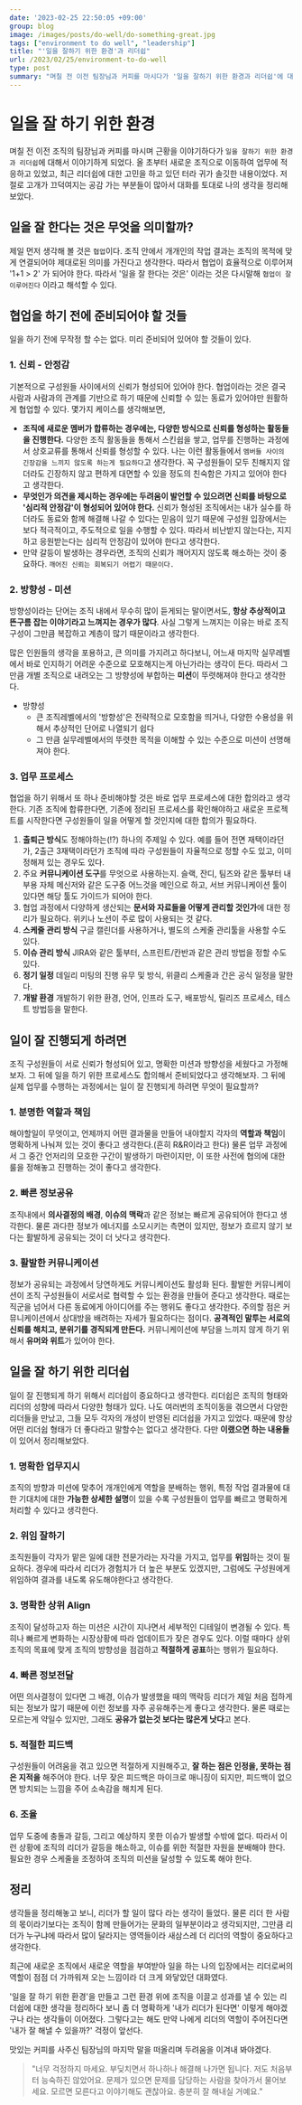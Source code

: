 ```yaml
---
date: '2023-02-25 22:50:05 +09:00'
group: blog
image: /images/posts/do-well/do-something-great.jpg
tags: ["environment to do well", "leadership"]
title: "'일을 잘하기 위한 환경'과 리더쉽"
url: /2023/02/25/environment-to-do-well
type: post
summary: "며칠 전 이전 팀장님과 커피를 마시다가 '일을 잘하기 위한 환경과 리더쉽'에 대해서 이야기할 기회가 있었다. 최근에 조직을 이동해서 새로운 환경에 적응하고 있던 터라 더 관심이 가는 주제였다. 대화에서 나누었던 내용이 공감가는 부분이 많아서 글로 정리해보았다."
---
```


# 일을 잘 하기 위한 환경

며칠 전 이전 조직의 팀장님과 커피를 마시며 근황을 이야기하다가 `일을 잘하기 위한 환경과 리더쉽`에 대해서 이야기하게 되었다.
올 초부터 새로운 조직으로 이동하여 업무에 적응하고 있었고, 최근 리더쉽에 대한 고민을 하고 있던 터라 귀가 솔깃한 내용이었다.
저절로 고개가 끄덕여지는 공감 가는 부분들이 많아서 대화를 토대로 나의 생각을 정리해보았다.    

## 일을 잘 한다는 것은 무엇을 의미할까?

제일 먼저 생각해 볼 것은 `협업`이다. 조직 안에서 개개인의 작업 결과는 조직의 목적에 맞게 연결되어야 제대로된 의미를 가진다고 생각한다. 따라서 협업이 효율적으로 이루어져 '1+1 > 2' 가 되어야 한다.
따라서 '일을 잘 한다는 것은' 이라는 것은 다시말해 `협업이 잘 이루어진다` 이라고 해석할 수 있다. 

## 협업을 하기 전에 준비되어야 할 것들

일을 하기 전에 무작정 할 수는 없다. 미리 준비되어 있어야 할 것들이 있다.

### 1. 신뢰 - 안정감

기본적으로 구성원들 사이에서의 신뢰가 형성되어 있어야 한다. 협업이라는 것은 결국 사람과 사람과의 관계를 기반으로 하기 때문에 신뢰할 수 있는 동료가 있어야만 원활하게 협업할 수 있다. 몇가지 케이스를 생각해보면, 
- **조직에 새로운 멤버가 합류하는 경우에는, 다양한 방식으로 신뢰를 형성하는 활동들을 진행한다.** 다양한 조직 활동들을 통해서 스킨쉽을 쌓고, 업무를 진행하는 과정에서 상호교류를 통해서 신뢰를 형성할 수 있다. 
  나는 이런 활동들에서 `멤버들 사이의 긴장감을 느끼지 않도록 하는게 필요하다`고 생각한다. 꼭 구성원들이 모두 친해지지 않더라도 긴장하지 않고 편하게 대면할 수 있을 정도의 친숙함은 가지고 있어야 한다고 생각한다.
- **무엇인가 의견을 제시하는 경우에는 두려움이 발언할 수 있으려면 신뢰를 바탕으로 '심리적 안정감'이 형성되어 있어야 한다.** 신뢰가 형성된 조직에서는 내가 실수를 하더라도 동료와 함께 해결해 나갈 수 있다는 믿음이 있기 때문에
구성원 입장에서는 보다 적극적이고, 주도적으로 일을 수행할 수 있다. 따라서 비난받지 않는다는, 지지하고 응원받는다는 심리적 안정감이 있어야 한다고 생각한다.
- 만약 갈등이 발생하는 경우라면, 조직의 신뢰가 깨어지지 않도록 해소하는 것이 중요하다. `깨어진 신뢰는 회복되기 어렵기 때문이다.` 

### 2. 방향성 - 미션

방향성이라는 단어는 조직 내에서 무수히 많이 듣게되는 말이면서도, **항상 추상적이고 뜬구름 잡는 이야기라고 느껴지는 경우가 많다**. 사실 그렇게 느껴지는 이유는 바로 조직 구성이 그만큼 복잡하고 계층이 많기 때문이라고 생각한다.

많은 인원들의 생각을 포용하고, 큰 의미를 가지려고 하다보니, 어느새 마지막 실무레벨에서 바로 인지하기 어려운 수준으로 모호해지는게 아닌가라는 생각이 든다. 따라서 그만큼 개별 조직으로 내려오는 그 방향성에 부합하는 **미션**이 뚜렷해져야 한다고 생각한다.

* 방향성 
  - 큰 조직레벨에서의 '방향성'은 전략적으로 모호함을 띄거나, 다양한 수용성을 위해서 추상적인 단어로 나열되기 쉽다
  - 그 만큼 실무레벨에서의 뚜렷한 목적을 이해할 수 있는 수준으로 미션이 선명해져야 한다.

### 3. 업무 프로세스 

협업을 하기 위해서 또 하나 준비해야할 것은 바로 업무 프로세스에 대한 합의라고 생각한다. 기존 조직에 합류한다면, 기존에 정리된 프로세스를 확인해야하고 새로운 프로젝트를 시작한다면 구성원들이 일을 어떻게 할 것인지에 대한 합의가 필요하다.

1. **출퇴근 방식**도 정해야하는(!?) 하나의 주제일 수 있다. 예를 들어 전면 재택이라던가, 2출근 3재택이라던가 조직에 따라 구성원들이 자율적으로 정할 수도 있고, 이미 정해져 있는 경우도 있다.
2. 주요 **커뮤니케이션 도구**를 무엇으로 사용하는지. 슬랙, 잔디, 팀즈와 같은 툴부터 내부용 자체 메신저와 같은 도구중 어느것을 메인으로 하고, 서브 커뮤니케이션 툴이 있다면 해당 툴도 가이드가 되어야 한다.
3. 협업 과정에서 다양하게 생산되는 **문서와 자료들을 어떻게 관리할 것인가**에 대한 정리가 필요하다. 위키나 노션이 주로 많이 사용되는 것 같다. 
4. **스케줄 관리 방식** 구글 캘린더를 사용하거나, 별도의 스케줄 관리툴을 사용할 수도 있다.
5. **이슈 관리 방식** JIRA와 같은 툴부터, 스프린트/칸반과 같은 관리 방법을 정할 수도 있다.
6. **정기 일정** 데일리 미팅의 진행 유무 및 방식, 위클리 스케줄과 간은 공식 일정을 말한다.
7. **개발 환경** 개발하기 위한 환경, 언어, 인프라 도구, 배포방식, 릴리즈 프로세스, 테스트 방법등을 말한다. 

## 일이 잘 진행되게 하려면 

조직 구성원들이 서로 신뢰가 형성되어 있고, 명확한 미션과 방향성을 세웠다고 가정해보자. 그 뒤에 일을 하기 위한 프로세스도 합의해서 준비되었다고 생각해보자. 그 뒤에 실제 업무를 수행하는 과정에서는 일이 잘 진행되게 하려면 무엇이 필요할까? 

### 1. 분명한 역할과 책임

해야할일이 무엇이고, 언제까지 어떤 결과물을 만들어 내야할지 각자의 **역할과 책임**이 명확하게 나눠져 있는 것이 좋다고 생각한다.(흔히 R&R이라고 한다) 물론 업무 과정에서 그 중간 언저리의 모호한 구간이 발생하기 마련이지만,
이 또한 사전에 협의에 대한 룰을 정해놓고 진행하는 것이 좋다고 생각한다.

### 2. 빠른 정보공유

조직내에서 **의사결정의 배경**, **이슈의 맥락**과 같은 정보는 빠르게 공유되어야 한다고 생각한다. 물론 과다한 정보가 에너지를 소모시키는 측면이 있지만, 정보가 흐르지 않기 보다는 활발하게 공유되는 것이 더 낫다고 생각한다.

### 3. 활발한 커뮤니케이션 

정보가 공유되는 과정에서 당연하게도 커뮤니케이션도 활성화 된다. 활발한 커뮤니케이션이 조직 구성원들이 서로서로 협력할 수 있는 환경을 만들어 준다고 생각한다. 때로는 직군을 넘어서 다른 동료에게 아이디어를 주는 행위도 좋다고 생각한다.
주의할 점은 커뮤니케이션에서 상대방을 배려하는 자세가 필요하다는 점이다. **공격적인 말투는 서로의 신뢰를 해치고, 분위기를 경직되게 만든다.** 커뮤니케이션에 부담을 느끼지 않게 하기 위해서 **유머와 위트**가 있어야 한다.    


## 일을 잘 하기 위한 리더쉽

일이 잘 진행되게 하기 위해서 리더쉽이 중요하다고 생각한다. 리더쉽은 조직의 형태와 리더의 성향에 따라서 다양한 형태가 있다. 
나도 여러번의 조직이동을 겪으면서 다양한 리더들을 만났고, 그들 모두 각자의 개성이 반영된 리더쉽을 가지고 있었다. 
때문에 항상 어떤 리더쉽 형태가 더 좋다라고 말할수는 없다고 생각한다. 다만 **이랬으면 하는 내용들**이 있어서 정리해보았다.

### 1. 명확한 업무지시

조직의 방향과 미션에 맞추어 개개인에게 역할을 분배하는 행위, 특정 작업 결과물에 대한 기대치에 대한 **가능한 상세한 설명**이 있을 수록 구성원들이 업무를 빠르고 명확하게 처리할 수 있다고 생각한다.

### 2. 위임 잘하기

조직원들이 각자가 맡은 일에 대한 전문가라는 자각을 가지고, 업무를 **위임**하는 것이 필요하다. 경우에 따라서 리더가 경험치가 더 높은 부분도 있겠지만, 그럼에도 구성원에게 위임하여 결과를 내도록 유도해야한다고 생각한다.

### 3. 명확한 상위 Align

조직이 달성하고자 하는 미션은 시간이 지나면서 세부적인 디테일이 변경될 수 있다. 특히나 빠르게 변화하는 시장상황에 따라 업데이트가 잦은 경우도 있다. 
이럴 때마다 상위 조직의 목표에 맞게 조직의 방향성을 점검하고 **적절하게 공표**하는 행위가 필요하다. 

### 4. 빠른 정보전달 

어떤 의사결정이 있다면 그 배경, 이슈가 발생했을 때의 맥락등 리더가 제일 처음 접하게 되는 정보가 많기 때문에 이런 정보를 자주 공유해주는게 좋다고 생각한다. 
물론 때로는 모르는게 약일수 있지만, 그래도 **공유가 없는것 보다는 많은게 낫다**고 본다.

### 5. 적절한 피드백

구성원들이 어려움을 겪고 있으면 적절하게 지원해주고, **잘 하는 점은 인정을, 못하는 점은 지적을** 해주어야 한다. 너무 잦은 피드백은 마이크로 매니징이 되지만, 피드백이 없으면 방치되는 느낌을 주어 소속감을 해치게 된다.

### 6. 조율

업무 도중에 충돌과 갈등, 그리고 예상하지 못한 이슈가 발생할 수밖에 없다. 따라서 이런 상황에 조직의 리더가 갈등을 해소하고, 이슈를 위한 적절한 자원을 분배해야 한다. 
필요한 경우 스케줄을 조정하여 조직의 미션을 달성할 수 있도록 해야 한다.

## 정리

생각들을 정리해놓고 보니, 리더가 할 일이 많다 라는 생각이 들었다. 물론 리더 한 사람의 몫이라기보다는 조직이 함께 만들어가는 문화의 일부분이라고 생각되지만,
그만큼 리더가 누구냐에 따라서 많이 달라지는 영역들이라 새삼스레 더 리더의 역할이 중요하다고 생각한다. 

최근에 새로운 조직에서 새로운 역할을 부여받아 일을 하는 나의 입장에서는
리더로써의 역할이 점점 더 가까워져 오는 느낌이라 더 크게 와닿았던 대화였다. 

'일을 잘 하기 위한 환경'을 만들고 그런 환경 위에 조직을 이끌고 성과를 낼 수 있는 리더쉽에 대한 생각을 정리하다 보니 좀 더 명확하게 '내가 리더가 된다면' 이렇게 해야겠구나 라는 생각들이 이어졌다.
그렇다고는 해도 만약 나에게 리더의 역할이 주어진다면 '내가 잘 해낼 수 있을까?' 걱정이 앞선다. 

맛있는 커피를 사주신 팀장님의 마지막 말을 떠올리며 두려움을 이겨내 봐야겠다.

> "너무 걱정하지 마세요. 부딪치면서 하나하나 해결해 나가면 됩니다. 저도 처음부터 능숙하진 않았어요. 문제가 있으면 문제를 담당하는 사람을 찾아가서 물어보세요. 모르면 모른다고 이야기해도 괜찮아요. 충분히 잘 해내실 거예요."
